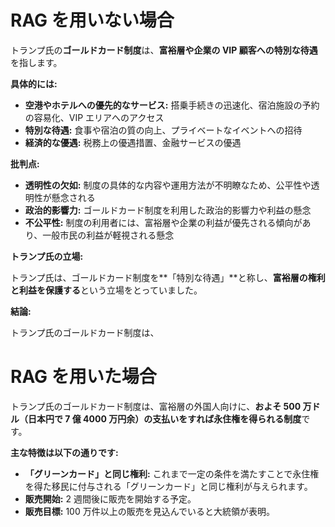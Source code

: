 # RAG を用いない場合

トランプ氏の**ゴールドカード制度**は、**富裕層や企業の VIP 顧客への特別な待遇**を指します。

**具体的には:**

- **空港やホテルへの優先的なサービス:** 搭乗手続きの迅速化、宿泊施設の予約の容易化、VIP エリアへのアクセス
- **特別な待遇:** 食事や宿泊の質の向上、プライベートなイベントへの招待
- **経済的な優遇:** 税務上の優遇措置、金融サービスの優遇

**批判点:**

- **透明性の欠如:** 制度の具体的な内容や運用方法が不明瞭なため、公平性や透明性が懸念される
- **政治的影響力:** ゴールドカード制度を利用した政治的影響力や利益の懸念
- **不公平性:** 制度の利用者には、富裕層や企業の利益が優先される傾向があり、一般市民の利益が軽視される懸念

**トランプ氏の立場:**

トランプ氏は、ゴールドカード制度を**「特別な待遇」**と称し、**富裕層の権利と利益を保護する**という立場をとっていました。

**結論:**

トランプ氏のゴールドカード制度は、

# RAG を用いた場合

トランプ氏のゴールドカード制度は、富裕層の外国人向けに、**およそ 500 万ドル（日本円で 7 億 4000 万円余）の支払いをすれば永住権を得られる制度**です。

**主な特徴は以下の通りです:**

- **「グリーンカード」と同じ権利:** これまで一定の条件を満たすことで永住権を得た移民に付与される「グリーンカード」と同じ権利が与えられます。
- **販売開始:** 2 週間後に販売を開始する予定。
- **販売目標:** 100 万件以上の販売を見込んでいると大統領が表明。
